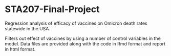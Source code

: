 # STA207-Final-Project

Regression analysis of efficacy of vaccines on Omicron death rates statewide in the USA.

Filters out effect of vaccines by using a number of control variables in the model. Data files are provided along with the code in Rmd format and report in html format.
